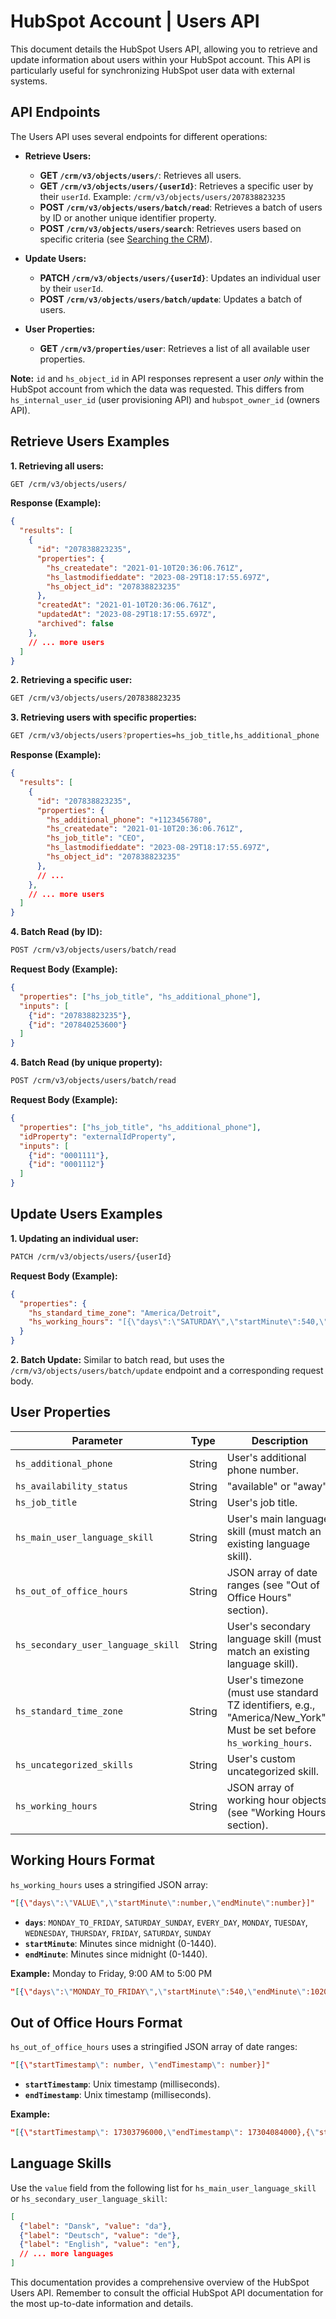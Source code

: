 # HubSpot Account | Users API

This document details the HubSpot Users API, allowing you to retrieve and update information about users within your HubSpot account.  This API is particularly useful for synchronizing HubSpot user data with external systems.

## API Endpoints

The Users API uses several endpoints for different operations:

* **Retrieve Users:**
    * **GET `/crm/v3/objects/users/`**: Retrieves all users.
    * **GET `/crm/v3/objects/users/{userId}`**: Retrieves a specific user by their `userId`.  Example: `/crm/v3/objects/users/207838823235`
    * **POST `/crm/v3/objects/users/batch/read`**: Retrieves a batch of users by ID or another unique identifier property.
    * **POST `/crm/v3/objects/users/search`**: Retrieves users based on specific criteria (see [Searching the CRM](link-to-crm-search-documentation)).


* **Update Users:**
    * **PATCH `/crm/v3/objects/users/{userId}`**: Updates an individual user by their `userId`.
    * **POST `/crm/v3/objects/users/batch/update`**: Updates a batch of users.


* **User Properties:**
    * **GET `/crm/v3/properties/user`**: Retrieves a list of all available user properties.


**Note:**  `id` and `hs_object_id` in API responses represent a user *only* within the HubSpot account from which the data was requested. This differs from `hs_internal_user_id` (user provisioning API) and `hubspot_owner_id` (owners API).


## Retrieve Users Examples

**1. Retrieving all users:**

```bash
GET /crm/v3/objects/users/
```

**Response (Example):**

```json
{
  "results": [
    {
      "id": "207838823235",
      "properties": {
        "hs_createdate": "2021-01-10T20:36:06.761Z",
        "hs_lastmodifieddate": "2023-08-29T18:17:55.697Z",
        "hs_object_id": "207838823235"
      },
      "createdAt": "2021-01-10T20:36:06.761Z",
      "updatedAt": "2023-08-29T18:17:55.697Z",
      "archived": false
    },
    // ... more users
  ]
}
```

**2. Retrieving a specific user:**

```bash
GET /crm/v3/objects/users/207838823235
```

**3. Retrieving users with specific properties:**

```bash
GET /crm/v3/objects/users?properties=hs_job_title,hs_additional_phone
```

**Response (Example):**

```json
{
  "results": [
    {
      "id": "207838823235",
      "properties": {
        "hs_additional_phone": "+1123456780",
        "hs_createdate": "2021-01-10T20:36:06.761Z",
        "hs_job_title": "CEO",
        "hs_lastmodifieddate": "2023-08-29T18:17:55.697Z",
        "hs_object_id": "207838823235"
      },
      // ...
    },
    // ... more users
  ]
}
```

**4. Batch Read (by ID):**

```bash
POST /crm/v3/objects/users/batch/read
```

**Request Body (Example):**

```json
{
  "properties": ["hs_job_title", "hs_additional_phone"],
  "inputs": [
    {"id": "207838823235"},
    {"id": "207840253600"}
  ]
}
```

**4. Batch Read (by unique property):**

```bash
POST /crm/v3/objects/users/batch/read
```

**Request Body (Example):**

```json
{
  "properties": ["hs_job_title", "hs_additional_phone"],
  "idProperty": "externalIdProperty",
  "inputs": [
    {"id": "0001111"},
    {"id": "0001112"}
  ]
}
```


## Update Users Examples

**1. Updating an individual user:**

```bash
PATCH /crm/v3/objects/users/{userId}
```

**Request Body (Example):**

```json
{
  "properties": {
    "hs_standard_time_zone": "America/Detroit",
    "hs_working_hours": "[{\"days\":\"SATURDAY\",\"startMinute\":540,\"endMinute\":1020},{\"days\":\"WEDNESDAY\",\"startMinute\":540,\"endMinute\":1020}]"
  }
}
```

**2. Batch Update:**  Similar to batch read, but uses the `/crm/v3/objects/users/batch/update` endpoint and a corresponding request body.


## User Properties

| Parameter                     | Type    | Description                                                                                                       |
|---------------------------------|---------|-------------------------------------------------------------------------------------------------------------------|
| `hs_additional_phone`         | String  | User's additional phone number.                                                                                      |
| `hs_availability_status`      | String  | "available" or "away"                                                                                             |
| `hs_job_title`                | String  | User's job title.                                                                                                 |
| `hs_main_user_language_skill` | String  | User's main language skill (must match an existing language skill).                                                |
| `hs_out_of_office_hours`      | String  | JSON array of date ranges (see "Out of Office Hours" section).                                                   |
| `hs_secondary_user_language_skill` | String  | User's secondary language skill (must match an existing language skill).                                             |
| `hs_standard_time_zone`       | String  | User's timezone (must use standard TZ identifiers, e.g., "America/New_York"). Must be set before `hs_working_hours`. |
| `hs_uncategorized_skills`     | String  | User's custom uncategorized skill.                                                                                  |
| `hs_working_hours`            | String  | JSON array of working hour objects (see "Working Hours" section).                                                  |


## Working Hours Format

`hs_working_hours` uses a stringified JSON array:

```json
"[{\"days\":\"VALUE\",\"startMinute\":number,\"endMinute\":number}]"
```

* **`days`**:  `MONDAY_TO_FRIDAY`, `SATURDAY_SUNDAY`, `EVERY_DAY`, `MONDAY`, `TUESDAY`, `WEDNESDAY`, `THURSDAY`, `FRIDAY`, `SATURDAY`, `SUNDAY`
* **`startMinute`**:  Minutes since midnight (0-1440).
* **`endMinute`**: Minutes since midnight (0-1440).

**Example:** Monday to Friday, 9:00 AM to 5:00 PM

```json
"[{\"days\":\"MONDAY_TO_FRIDAY\",\"startMinute\":540,\"endMinute\":1020}]"
```


## Out of Office Hours Format

`hs_out_of_office_hours` uses a stringified JSON array of date ranges:

```json
"[{\"startTimestamp\": number, \"endTimestamp\": number}]"
```

* **`startTimestamp`**:  Unix timestamp (milliseconds).
* **`endTimestamp`**: Unix timestamp (milliseconds).

**Example:**

```json
"[{\"startTimestamp\": 17303796000,\"endTimestamp\": 17304084000},{\"startTimestamp\": 17328024000,\"endTimestamp\": 17328312000}]"
```


## Language Skills

Use the `value` field from the following list for `hs_main_user_language_skill` or `hs_secondary_user_language_skill`:

```json
[
  {"label": "Dansk", "value": "da"},
  {"label": "Deutsch", "value": "de"},
  {"label": "English", "value": "en"},
  // ... more languages
]
```


This documentation provides a comprehensive overview of the HubSpot Users API.  Remember to consult the official HubSpot API documentation for the most up-to-date information and details.
